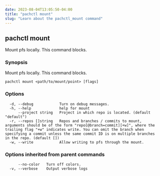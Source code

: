 ```yaml
---
date: 2023-08-04T13:05:50-04:00
title: "pachctl mount"
slug: "Learn about the pachctl_mount command"
---
```


## pachctl mount

Mount pfs locally. This command blocks.

### Synopsis

Mount pfs locally. This command blocks.

```
pachctl mount <path/to/mount/point> [flags]
```

### Options

```
  -d, --debug            Turn on debug messages.
  -h, --help             help for mount
      --project string   Project in which repo is located. (default "default")
  -r, --repos []string   Repos and branches / commits to mount, arguments should be of the form "repo[@branch=commit][+w]", where the trailing flag "+w" indicates write. You can omit the branch when specifying a commit unless the same commit ID is on multiple branches in the repo. (default [])
  -w, --write            Allow writing to pfs through the mount.
```

### Options inherited from parent commands

```
      --no-color   Turn off colors.
  -v, --verbose    Output verbose logs
```

